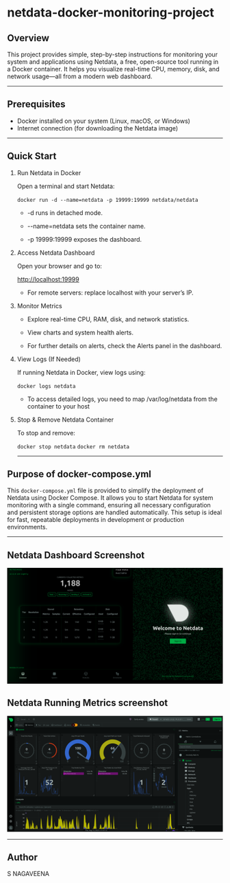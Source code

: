# netdata-docker-monitoring-project

## Overview

This project provides simple, step-by-step instructions for monitoring your system and applications using Netdata, a free, open-source tool running in a Docker container. It helps you visualize real-time CPU, memory, disk, and network usage—all from a modern web dashboard.

---

## Prerequisites

  - Docker installed on your system (Linux, macOS, or Windows)
  - Internet connection (for downloading the Netdata image)

---

## Quick Start

1. Run Netdata in Docker

   Open a terminal and start Netdata:

   `docker run -d --name=netdata -p 19999:19999 netdata/netdata`

      - -d runs in detached mode.

      - --name=netdata sets the container name.

      - -p 19999:19999 exposes the dashboard.

2. Access Netdata Dashboard

   Open your browser and go to:

   [http://localhost:19999](http://localhost:19999)

      - For remote servers: replace localhost with your server’s IP.

3. Monitor Metrics

    - Explore real-time CPU, RAM, disk, and network statistics.

    - View charts and system health alerts.

    - For further details on alerts, check the Alerts panel in the dashboard.

4. View Logs (If Needed)

   If running Netdata in Docker, view logs using:

   `docker logs netdata`

      - To access detailed logs, you need to map /var/log/netdata from the container to your host

5. Stop & Remove Netdata Container

   To stop and remove:

   `docker stop netdata`
   `docker rm netdata`

   ---

## Purpose of docker-compose.yml

This `docker-compose.yml` file is provided to simplify the deployment of Netdata using Docker Compose. It allows you to start Netdata for system monitoring with a single command, ensuring all necessary configuration and persistent storage options are handled automatically. This setup is ideal for fast, repeatable deployments in development or production environments.

---

## Netdata Dashboard Screenshot

![Netdata Dashboard Screenshot](dashboard-screenshot.png)

## Netdata Running Metrics screenshot

![Netdata Metrics Screenshot](metrics-screenshot.png)

---

## Author
S NAGAVEENA

